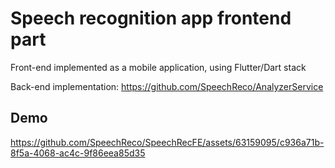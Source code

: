 # Speech recognition app frontend part
Front-end implemented as a mobile application, using Flutter/Dart stack

Back-end implementation: https://github.com/SpeechReco/AnalyzerService

## Demo
https://github.com/SpeechReco/SpeechRecFE/assets/63159095/c936a71b-8f5a-4068-ac4c-9f86eea85d35

